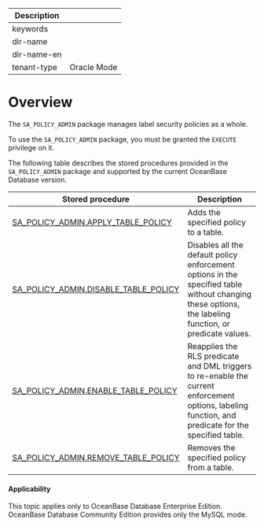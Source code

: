 | Description   |                 |
|---------------|-----------------|
| keywords      |                 |
| dir-name      |                 |
| dir-name-en   |                 |
| tenant-type   | Oracle Mode     |

# Overview

The `SA_POLICY_ADMIN` package manages label security policies as a whole.

To use the `SA_POLICY_ADMIN` package, you must be granted the `EXECUTE` privilege on it.

The following table describes the stored procedures provided in the `SA_POLICY_ADMIN` package and supported by the current OceanBase Database version.


| **Stored procedure** | **Description** |
|-------------------------------------------------------------------------------------|------------------------------------------------|
| [SA_POLICY_ADMIN.APPLY_TABLE_POLICY](../500.sa-policy-admin-policy-management-packs-oracle/200.sa-policy-admin-apply-table-policy-oracle.md) | Adds the specified policy to a table.  |
| [SA_POLICY_ADMIN.DISABLE_TABLE_POLICY](../500.sa-policy-admin-policy-management-packs-oracle/300.sa-policy-admin-disable-table-policy-oracle.md) | Disables all the default policy enforcement options in the specified table without changing these options, the labeling function, or predicate values.  |
| [SA_POLICY_ADMIN.ENABLE_TABLE_POLICY](../500.sa-policy-admin-policy-management-packs-oracle/400.sa-policy-admin-enable-table-policy-oracle.md) | Reapplies the RLS predicate and DML triggers to re-enable the current enforcement options, labeling function, and predicate for the specified table.  |
| [SA_POLICY_ADMIN.REMOVE_TABLE_POLICY](../500.sa-policy-admin-policy-management-packs-oracle/500.sa-policy-admin-remove-table-policy-oracle.md) | Removes the specified policy from a table.  |


  <main id="notice" >
    <h4>Applicability</h4>
    <p>This topic applies only to OceanBase Database Enterprise Edition. OceanBase Database Community Edition provides only the MySQL mode. </p>
  </main>
